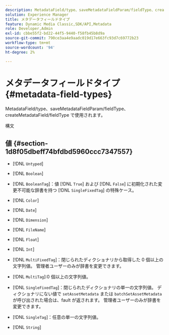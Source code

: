 ```yaml
---
description: MetadataField/type、saveMetadataFieldParam/fieldType、createMetadataField/fieldType で使用されます。
solution: Experience Manager
title: メタデータフィールドタイプ
feature: Dynamic Media Classic,SDK/API,Metadata
role: Developer,Admin
exl-id: cbbe55f2-bd22-44f5-9440-f58fb45b8d9a
source-git-commit: 790ce3aa4e9aadc019d17e663fc93d7c69772b23
workflow-type: tm+mt
source-wordcount: '94'
ht-degree: 2%

---
```


# メタデータフィールドタイプ{#metadata-field-types}

MetadataField/type、saveMetadataFieldParam/fieldType、createMetadataField/fieldType で使用されます。

構文

## 値 {#section-1d8f05dbeff74bfdbd5960ccc7347557}

* [!DNL `Untyped`]
* [!DNL `Boolean`]
* [!DNL `BooleanTag`]：値 [!DNL `True`] および [!DNL `False`] に初期化された変更不可能な辞書を持つ [!DNL `SingleFixedTag`] の特殊ケース。

* [!DNL `Color`]
* [!DNL `Date`]
* [!DNL `Dimension`]
* [!DNL `FileName`]
* [!DNL `Float`]
* [!DNL `Int`]
* [!DNL `MultiFixedTag`]：閉じられたディクショナリから取得した 0 個以上の文字列値。 管理者ユーザーのみが辞書を変更できます。
* [!DNL `MultiTag`]:0 個以上の文字列値。
* [!DNL `SingleFixedTag`]：閉じられたディクショナリの単一の文字列値。 ディクショナリにない値で `setAssetMetadata` または `batchSetAssetMetadata` が呼び出された場合は、fault が返されます。 管理者ユーザーのみが辞書を変更できます。

* [!DNL `SingleTag`]：任意の単一の文字列値。
* [!DNL `String`]
